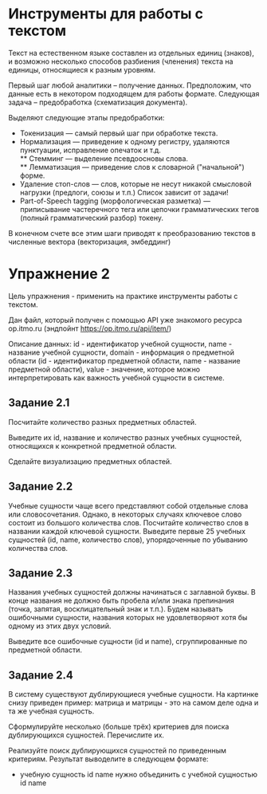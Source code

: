 # Инструменты для работы с текстом
Текст на естественном языке составлен из отдельных единиц (знаков), и возможно несколько способов разбиения (членения) текста на единицы, относящиеся к разным уровням.  

Первый шаг любой аналитики – получение данных. Предположим, что данные есть в некотором подходящем для работы формате. Следующая задача – предобработка (схематизация документа).  

Выделяют следующие этапы предобработки:  
* Токенизация — самый первый шаг при обработке текста.  
* Нормализация — приведение к одному регистру, удаляются пунктуации, исправление опечаток и т.д.  
** Стемминг — выделение псевдоосновы слова.  
** Лемматизация — приведение слов к словарной ("начальной") форме.  
* Удаление стоп-слов — слов, которые не несут никакой смысловой нагрузки (предлоги, союзы и т.п.) Список зависит от задачи!  
* Part-of-Speech tagging (морфологическая разметка) — приписывание частеречного тега или цепочки грамматических тегов (полный грамматический разбор) токену.  

В конечном счете все этим шаги приводят к преобразованию текстов в численные вектора (векторизация, эмбеддинг)  

# Упражнение 2
Цель упражнения - применить на практике инструменты работы с текстом.  

Дан файл, который получен с помощью API уже знакомого ресурса op.itmo.ru (эндпойнт https://op.itmo.ru/api/item/)  

Описание данных: id - идентификатор учебной сущности, name - название учебной сущности, domain - информация о предметной области (id - идентификатор предметной области, namе - название предметной области), value - значение, которое можно интерпретировать как важность учебной сущности в системе.  

## Задание 2.1
Посчитайте количество разных предметных областей.  

Выведите их id, название и количество разных учебных сущностей, относящихся к конкретной предметной области.  

Сделайте визуализацию предметных областей.  

## Задание 2.2
Учебные сущности чаще всего представляют собой отдельные слова или словосочетания. Однако, в некоторых случаях ключевое слово состоит из большого количества слов. Посчитайте количество слов в названии каждой ключевой сущности. Выведите первые 25 учебных сущностей (id, name, количество слов), упорядоченные по убыванию количества слов.  

## Задание 2.3
Названия учебных сущностей должны начинаться с заглавной буквы. В конце названия не должно быть пробела и/или знака препинания (точка, запятая, восклицательный знак и т.п.). Будем называть ошибочными сущности, названия которых не удовлетворяют хотя бы одному из этих двух условий.  

Выведите все ошибочные сущности (id и name), сгруппированные по предметной области.  

## Задание 2.4
В систему существуют дублирующиеся учебные сущности. На картинке снизу приведен пример: матрица и матрицы - это на самом деле одна и та же учебная сущность.  

Сформулируйте несколько (больше трёх) критериев для поиска дублирующихся сущностей. Перечислите их.  

Реализуйте поиск дублирующихся сущностей по приведенным критериям. Результат выводелите в следующем формате: 
* учебную сущность id name нужно объединить с учебной сущностью id name  

